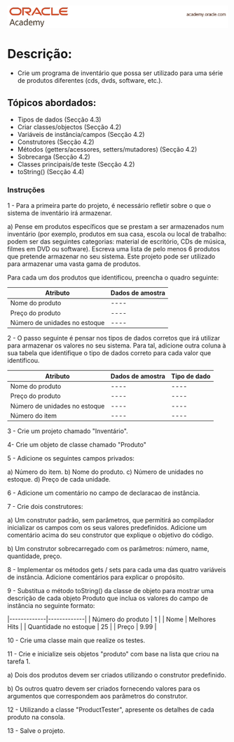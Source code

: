 <p align="center">
  <img src="./Capa.png" alt="Texto Alternativo">
</p>

# Descrição:

- Crie um programa de inventário que possa ser utilizado para uma série de produtos diferentes (cds, dvds, software, etc.).

## Tópicos abordados:

- Tipos de dados (Secção 4.3)
- Criar classes/objectos (Secção 4.2)
- Variáveis de instância/campos (Secção 4.2)
- Construtores (Secção 4.2)
- Métodos (getters/acessores, setters/mutadores) (Secção 4.2)
- Sobrecarga (Secção 4.2)
- Classes principais/de teste (Secção 4.2)
- toString() (Secção 4.4)

### Instruções

1 - Para a primeira parte do projeto, é necessário refletir sobre o que o sistema de inventário irá armazenar.

a) Pense em produtos específicos que se prestam a ser armazenados num inventário (por exemplo, produtos em sua casa, escola ou local de trabalho: podem ser das seguintes categorias: material de escritório, CDs de música, filmes em DVD ou software). Escreva uma lista de pelo menos 6 produtos que pretende armazenar no seu sistema. Este projeto pode ser utilizado para armazenar uma vasta gama de produtos.

Para cada um dos produtos que identificou, preencha o quadro seguinte:

| Atributo | Dados de amostra | 
|-------------|-------------|
| Nome do produto | ---- |
| Preço do produto | ---- | 
| Número de unidades no estoque | ---- |

2 - O passo seguinte é pensar nos tipos de dados corretos que irá utilizar para armazenar os valores no seu sistema. Para tal, adicione outra coluna à sua tabela que identifique o tipo de dados correto para cada valor que identificou.

| Atributo | Dados de amostra | Tipo de dado |
|-------------|-------------|-------------|
| Nome do produto | ---- | ---- |
| Preço do produto |---- | ---- |
| Número de unidades no estoque | ---- | ---- |
| Número do item | ---- | ---- |

3 - Crie um projeto chamado "Inventário".

4- Crie um objeto de classe chamado "Produto"

5 - Adicione os seguintes campos privados:

a) Número do item.
b) Nome do produto.
c) Número de unidades no estoque.
d) Preço de cada unidade.

6 - Adicione um comentário no campo de declaracao de instância.

7 - Crie dois construtores:

a) Um construtor padrão, sem parâmetros, que permitirá ao compilador inicializar os campos com os seus valores predefinidos. Adicione um comentário acima do seu construtor que explique o objetivo do código.

b) Um construtor sobrecarregado com os parâmetros: número, name, quantidade, preço.

8 - Implementar os métodos gets / sets para cada uma das quatro variáveis de instância. Adicione comentários para explicar o propósito.

9 - Substitua o método toString() da classe de objeto para mostrar uma descrição de cada objeto Produto que inclua os valores do campo de instância no seguinte formato:

|-------------|-------------|
| Número do produto | 1 |
| Nome | Melhores Hits | 
| Quantidade no estoque | 25 |
| Preço | 9.99 |

10 - Crie uma classe main que realize os testes.

11 - Crie e inicialize seis objetos "produto" com base na lista que criou na tarefa 1.

a) Dois dos produtos devem ser criados utilizando o construtor predefinido.

b) Os outros quatro devem ser criados fornecendo valores para os argumentos que correspondem aos parâmetros do construtor.

12 - Utilizando a classe "ProductTester", apresente os detalhes de cada produto na consola.

13 - Salve o projeto.
